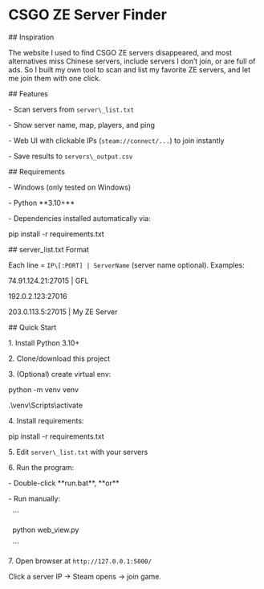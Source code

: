 # CSGO ZE Server Finder



\## Inspiration

The website I used to find CSGO ZE servers disappeared, and most alternatives miss Chinese servers, include servers I don’t join, or are full of ads. So I built my own tool to scan and list my favorite ZE servers, and let me join them with one click.



\## Features

\- Scan servers from `server\_list.txt`

\- Show server name, map, players, and ping

\- Web UI with clickable IPs (`steam://connect/...`) to join instantly

\- Save results to `servers\_output.csv`



\## Requirements

\- Windows (only tested on Windows)

\- Python \*\*3.10+\*\*

\- Dependencies installed automatically via:

pip install -r requirements.txt



\## server\_list.txt Format

Each line = `IP\[:PORT] | ServerName` (server name optional). Examples:

74.91.124.21:27015 | GFL

192.0.2.123:27016

203.0.113.5:27015 | My ZE Server



\## Quick Start

1\. Install Python 3.10+

2\. Clone/download this project

3\. (Optional) create virtual env:

python -m venv venv

.\\venv\\Scripts\\activate

4\. Install requirements:

pip install -r requirements.txt

5\. Edit `server\_list.txt` with your servers

6\. Run the program:

\- Double-click \*\*run.bat\*\*, \*\*or\*\*

\- Run manually:

&nbsp; ```

&nbsp; python web\_view.py

&nbsp; ```

7\. Open browser at `http://127.0.0.1:5000/`



Click a server IP → Steam opens → join game.









